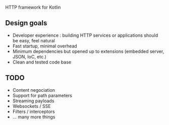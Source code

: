HTTP framework for Kotlin

Design goals
------------

- Developer experience : building HTTP services or applications should be easy, feel natural
- Fast startup, minimal overhead
- Minimum dependencies but opened up to extensions (embedded server, JSON, IoC, etc.)
- Clean and tested code base

TODO
----

- Content negociation
- Support for path parameters
- Streaming payloads
- Websockets / SSE
- Filters / interceptors
- ... many more things
